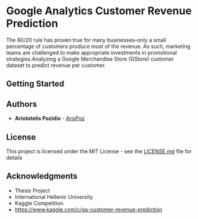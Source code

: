 # Google Analytics Customer Revenue Prediction

The 80/20 rule has proven true for many businesses–only a small percentage of customers produce most of the revenue. As such, marketing teams are challenged to make appropriate investments in promotional strategies.Analyzing a Google Merchandise Store (GStore) customer dataset to predict revenue per customer. 

## Getting Started


## Authors

* **Aristotelis Pozidis** - [ArisPoz](https://github.com/ArisPoz)


## License

This project is licensed under the MIT License - see the [LICENSE.md](LICENSE.md) file for details

## Acknowledgments

* Thesis Project
* International Hellenic University
* Kaggle Competition 
* https://www.kaggle.com/c/ga-customer-revenue-prediction
